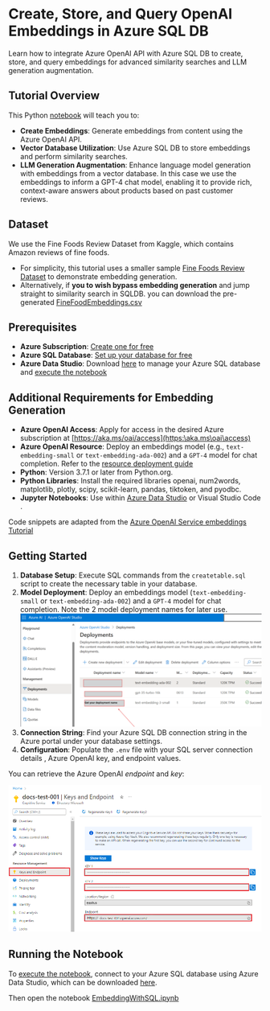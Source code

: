 # Create, Store, and Query OpenAI Embeddings in Azure SQL DB

Learn how to integrate Azure OpenAI API with Azure SQL DB to create, store, and query embeddings for advanced similarity searches and LLM generation augmentation.

## Tutorial Overview

This Python [notebook](EmbeddingsWithSQL.ipynb) will teach you to:

- **Create Embeddings**: Generate embeddings from content using the Azure OpenAI API.
- **Vector Database Utilization**: Use Azure SQL DB to store embeddings and perform similarity searches.
- **LLM Generation Augmentation**: Enhance language model generation with embeddings from a vector database. In this case we use the embeddings to inform a GPT-4 chat model, enabling it to provide rich, context-aware answers about products based on past customer reviews.

## Dataset

We use the Fine Foods Review Dataset from Kaggle, which contains Amazon reviews of fine foods. 

- For simplicity, this tutorial uses a smaller sample [Fine Foods Review Dataset](../Datasets/Reviews.csv) to demonstrate embedding generation. 
- Alternatively, if **you to wish bypass embedding generation** and jump straight to similarity search in SQLDB. you can download the pre-generated [FineFoodEmbeddings.csv](../Datasets/FineFoodEmbeddings.csv) 

## Prerequisites

- **Azure Subscription**: [Create one for free](https:\azure.microsoft.com\free\cognitive-services?azure-portal=true)
- **Azure SQL Database**: [Set up your database for free](https:\learn.microsoft.com\azure\azure-sql\database\free-offer?view=azuresql)
- **Azure Data Studio**: Download [here](https://azure.microsoft.com/products/data-studio) to manage your Azure SQL database and [execute the notebook](https://learn.microsoft.com/azure-data-studio/notebooks/notebooks-python-kernel)

## Additional Requirements for Embedding Generation

- **Azure OpenAI Access**: Apply for access in the desired Azure subscription at [https://aka.ms/oai/access](https:\aka.ms\oai\access)
- **Azure OpenAI Resource**: Deploy an embeddings model (e.g., `text-embedding-small` or `text-embedding-ada-002`) and a `GPT-4` model for chat completion. Refer to the [resource deployment guide](https:\learn.microsoft.com\azure\ai-services\openai\how-to\create-resource)
- **Python**: Version 3.7.1 or later from Python.org.
- **Python Libraries**: Install the required libraries openai, num2words, matplotlib, plotly, scipy, scikit-learn, pandas, tiktoken, and pyodbc.
- **Jupyter Notebooks**: Use within [Azure Data Studio](https:\learn.microsoft.com\en-us\azure-data-studio\notebooks\notebooks-guidance) or Visual Studio Code .

Code snippets are adapted from the [Azure OpenAI Service embeddings Tutorial](https://learn.microsoft.com/en-us/azure/ai-services/openai/tutorials/embeddings?tabs=python-new%2Ccommand-line&pivots=programming-language-python)

## Getting Started

1. **Database Setup**: Execute SQL commands from the `createtable.sql` script to create the necessary table in your database.
2. **Model Deployment**: Deploy an embeddings model (`text-embedding-small` or `text-embedding-ada-002`) and a `GPT-4` model for chat completion. Note the 2 model deployment names for later use.
![Deployed OpenAI Models](../Assets/modeldeployment.png)
3. **Connection String**: Find your Azure SQL DB connection string in the Azure portal under your database settings.
4. **Configuration**: Populate the `.env` file with your SQL server connection details , Azure OpenAI key, and endpoint values. 

You can retrieve the Azure OpenAI *endpoint* and *key*:

![Azure OpenAI Endpoint and Key](../Assets/endpoint.png)

## Running the Notebook

To [execute the notebook](https://learn.microsoft.com/azure-data-studio/notebooks/notebooks-python-kernel), connect to your Azure SQL database using Azure Data Studio, which can be downloaded [here](https://azure.microsoft.com/products/data-studio). 

Then open the notebook [EmbeddingWithSQL.ipynb](./EmbeddingsWithSQL.ipynb)
